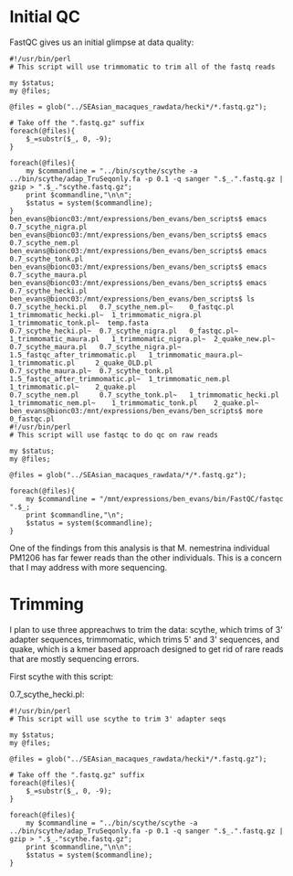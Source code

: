 # Initial QC

FastQC gives us an initial glimpse at data quality:
```
#!/usr/bin/perl
# This script will use trimmomatic to trim all of the fastq reads

my $status;
my @files;

@files = glob("../SEAsian_macaques_rawdata/hecki*/*.fastq.gz");

# Take off the ".fastq.gz" suffix
foreach(@files){
    $_=substr($_, 0, -9);
}

foreach(@files){
    my $commandline = "../bin/scythe/scythe -a ../bin/scythe/adap_TruSeqonly.fa -p 0.1 -q sanger ".$_.".fastq.gz | gzip > ".$_."scythe.fastq.gz";
    print $commandline,"\n\n";
    $status = system($commandline);
}
ben_evans@bionc03:/mnt/expressions/ben_evans/ben_scripts$ emacs 0.7_scythe_nigra.pl
ben_evans@bionc03:/mnt/expressions/ben_evans/ben_scripts$ emacs 0.7_scythe_nem.pl
ben_evans@bionc03:/mnt/expressions/ben_evans/ben_scripts$ emacs 0.7_scythe_tonk.pl
ben_evans@bionc03:/mnt/expressions/ben_evans/ben_scripts$ emacs 0.7_scythe_maura.pl
ben_evans@bionc03:/mnt/expressions/ben_evans/ben_scripts$ emacs 0.7_scythe_hecki.pl
ben_evans@bionc03:/mnt/expressions/ben_evans/ben_scripts$ ls
0.7_scythe_hecki.pl   0.7_scythe_nem.pl~    0_fastqc.pl			      1_trimmomatic_hecki.pl~  1_trimmomatic_nigra.pl	1_trimmomatic_tonk.pl~	temp.fasta
0.7_scythe_hecki.pl~  0.7_scythe_nigra.pl   0_fastqc.pl~		      1_trimmomatic_maura.pl   1_trimmomatic_nigra.pl~	2_quake_new.pl~
0.7_scythe_maura.pl   0.7_scythe_nigra.pl~  1.5_fastqc_after_trimmomatic.pl   1_trimmomatic_maura.pl~  1_trimmomatic.pl		2_quake_OLD.pl
0.7_scythe_maura.pl~  0.7_scythe_tonk.pl    1.5_fastqc_after_trimmomatic.pl~  1_trimmomatic_nem.pl     1_trimmomatic.pl~	2_quake.pl
0.7_scythe_nem.pl     0.7_scythe_tonk.pl~   1_trimmomatic_hecki.pl	      1_trimmomatic_nem.pl~    1_trimmomatic_tonk.pl	2_quake.pl~
ben_evans@bionc03:/mnt/expressions/ben_evans/ben_scripts$ more 0_fastqc.pl
#!/usr/bin/perl
# This script will use fastqc to do qc on raw reads

my $status;
my @files;

@files = glob("../SEAsian_macaques_rawdata/*/*.fastq.gz");

foreach(@files){
    my $commandline = "/mnt/expressions/ben_evans/bin/FastQC/fastqc ".$_;
    print $commandline,"\n";
    $status = system($commandline);
}
```

One of the findings from this analysis is that M. nemestrina individual PM1206 has far fewer reads than the other individuals.  This is a concern that I may address with more sequencing.

# Trimming

I plan to use three appreachws to trim the data: scythe, which trims of 3' adapter sequences, trimmomatic, which trims 5' and 3' sequences, and quake, which is a kmer based approach designed to get rid of rare reads that are mostly sequencing errors.

First scythe with this script: 

0.7_scythe_hecki.pl:

```
#!/usr/bin/perl
# This script will use scythe to trim 3' adapter seqs

my $status;
my @files;

@files = glob("../SEAsian_macaques_rawdata/hecki*/*.fastq.gz");

# Take off the ".fastq.gz" suffix
foreach(@files){
    $_=substr($_, 0, -9);
}

foreach(@files){
    my $commandline = "../bin/scythe/scythe -a ../bin/scythe/adap_TruSeqonly.fa -p 0.1 -q sanger ".$_.".fastq.gz | gzip > ".$_."scythe.fastq.gz";
    print $commandline,"\n\n";
    $status = system($commandline);
}
```
